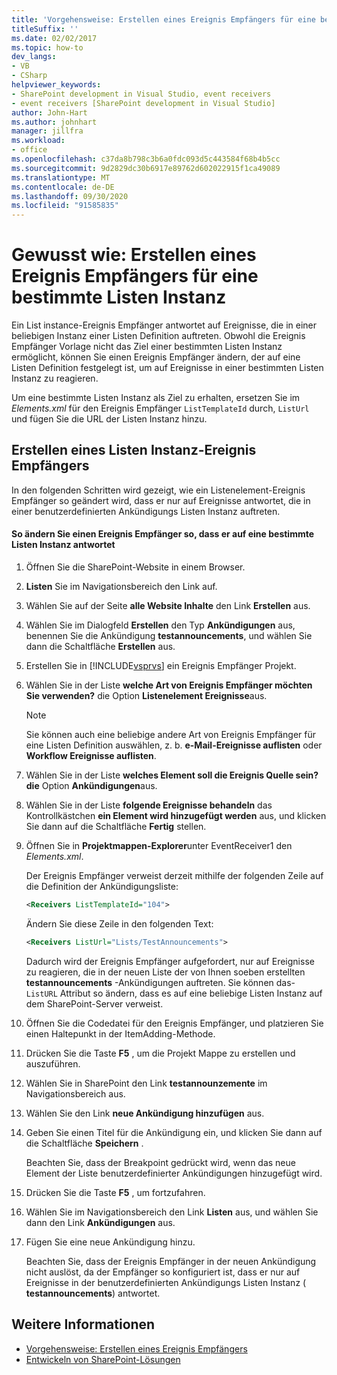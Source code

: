 ```yaml
---
title: 'Vorgehensweise: Erstellen eines Ereignis Empfängers für eine bestimmte Listen Instanz | Microsoft-Dokumentation'
titleSuffix: ''
ms.date: 02/02/2017
ms.topic: how-to
dev_langs:
- VB
- CSharp
helpviewer_keywords:
- SharePoint development in Visual Studio, event receivers
- event receivers [SharePoint development in Visual Studio]
author: John-Hart
ms.author: johnhart
manager: jillfra
ms.workload:
- office
ms.openlocfilehash: c37da8b798c3b6a0fdc093d5c443584f68b4b5cc
ms.sourcegitcommit: 9d2829dc30b6917e89762d602022915f1ca49089
ms.translationtype: MT
ms.contentlocale: de-DE
ms.lasthandoff: 09/30/2020
ms.locfileid: "91585835"
---
```

# <a name="how-to-create-an-event-receiver-for-a-specific-list-instance"></a>Gewusst wie: Erstellen eines Ereignis Empfängers für eine bestimmte Listen Instanz
  Ein List instance-Ereignis Empfänger antwortet auf Ereignisse, die in einer beliebigen Instanz einer Listen Definition auftreten. Obwohl die Ereignis Empfänger Vorlage nicht das Ziel einer bestimmten Listen Instanz ermöglicht, können Sie einen Ereignis Empfänger ändern, der auf eine Listen Definition festgelegt ist, um auf Ereignisse in einer bestimmten Listen Instanz zu reagieren.

 Um eine bestimmte Listen Instanz als Ziel zu erhalten, ersetzen Sie im *Elements.xml* für den Ereignis Empfänger `ListTemplateId` durch, `ListUrl` und fügen Sie die URL der Listen Instanz hinzu.

## <a name="create-a-list-instance-event-receiver"></a>Erstellen eines Listen Instanz-Ereignis Empfängers
 In den folgenden Schritten wird gezeigt, wie ein Listenelement-Ereignis Empfänger so geändert wird, dass er nur auf Ereignisse antwortet, die in einer benutzerdefinierten Ankündigungs Listen Instanz auftreten.

#### <a name="to-modify-an-event-receiver-to-respond-to-a-specific-list-instance"></a>So ändern Sie einen Ereignis Empfänger so, dass er auf eine bestimmte Listen Instanz antwortet

1. Öffnen Sie die SharePoint-Website in einem Browser.

2. **Listen** Sie im Navigationsbereich den Link auf.

3. Wählen Sie auf der Seite **alle Website Inhalte** den Link **Erstellen** aus.

4. Wählen Sie im Dialogfeld **Erstellen** den Typ **Ankündigungen** aus, benennen Sie die Ankündigung **testannouncements**, und wählen Sie dann die Schaltfläche **Erstellen** aus.

5. Erstellen Sie in [!INCLUDE[vsprvs](../sharepoint/includes/vsprvs-md.md)] ein Ereignis Empfänger Projekt.

6. Wählen Sie in der Liste **welche Art von Ereignis Empfänger möchten Sie verwenden?** die Option **Listenelement Ereignisse**aus.

    > [!NOTE]
    > Sie können auch eine beliebige andere Art von Ereignis Empfänger für eine Listen Definition auswählen, z. b. **e-Mail-Ereignisse auflisten** oder **Workflow Ereignisse auflisten**.

7. Wählen Sie in der Liste **welches Element soll die Ereignis Quelle sein? die** Option **Ankündigungen**aus.

8. Wählen Sie in der Liste **folgende Ereignisse behandeln** das Kontrollkästchen **ein Element wird hinzugefügt werden** aus, und klicken Sie dann auf die Schaltfläche **Fertig** stellen.

9. Öffnen Sie in **Projektmappen-Explorer**unter EventReceiver1 den *Elements.xml*.

     Der Ereignis Empfänger verweist derzeit mithilfe der folgenden Zeile auf die Definition der Ankündigungsliste:

    ```xml
    <Receivers ListTemplateId="104">
    ```

     Ändern Sie diese Zeile in den folgenden Text:

    ```xml
    <Receivers ListUrl="Lists/TestAnnouncements">
    ```

     Dadurch wird der Ereignis Empfänger aufgefordert, nur auf Ereignisse zu reagieren, die in der neuen Liste der von Ihnen soeben erstellten **testannouncements** -Ankündigungen auftreten. Sie können das- `ListURL` Attribut so ändern, dass es auf eine beliebige Listen Instanz auf dem SharePoint-Server verweist.

10. Öffnen Sie die Codedatei für den Ereignis Empfänger, und platzieren Sie einen Haltepunkt in der ItemAdding-Methode.

11. Drücken Sie die Taste **F5** , um die Projekt Mappe zu erstellen und auszuführen.

12. Wählen Sie in SharePoint den Link **testannounzemente** im Navigationsbereich aus.

13. Wählen Sie den Link **neue Ankündigung hinzufügen** aus.

14. Geben Sie einen Titel für die Ankündigung ein, und klicken Sie dann auf die Schaltfläche **Speichern** .

     Beachten Sie, dass der Breakpoint gedrückt wird, wenn das neue Element der Liste benutzerdefinierter Ankündigungen hinzugefügt wird.

15. Drücken Sie die Taste **F5** , um fortzufahren.

16. Wählen Sie im Navigationsbereich den Link **Listen** aus, und wählen Sie dann den Link **Ankündigungen** aus.

17. Fügen Sie eine neue Ankündigung hinzu.

     Beachten Sie, dass der Ereignis Empfänger in der neuen Ankündigung nicht auslöst, da der Empfänger so konfiguriert ist, dass er nur auf Ereignisse in der benutzerdefinierten Ankündigungs Listen Instanz ( **testannouncements**) antwortet.

## <a name="see-also"></a>Weitere Informationen
- [Vorgehensweise: Erstellen eines Ereignis Empfängers](../sharepoint/how-to-create-an-event-receiver.md)
- [Entwickeln von SharePoint-Lösungen](../sharepoint/developing-sharepoint-solutions.md)
